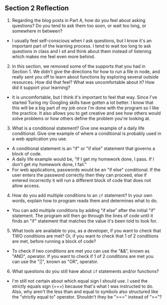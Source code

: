 ## Section 2 Reflection

1. Regarding the blog posts in Part A, how do you feel about asking questions? Do you tend to ask them too soon, or wait too long, or somewhere in between?

+ I usually feel self-conscious when I ask questions, but I know it's an important part of the learning process. I tend to wait too long to ask questions in class and I sit and think about them instead of listening which makes me feel even more behind.

2. In this section, we removed some of the supports that you had in Section 1. We didn't give the directions for how to run a file in node, and really sent you off to learn about functions by exploring several outside resources. How did that feel? What was uncomfortable about it? How did it support your learning?

+ It is uncomfortable, but I think it's important to feel that way. Since I've started Turing my Googling skills have gotten a lot better. I know that this will be a big part of my job once I'm done with the program so I like the practice. It also allows you to get creative and see how others would solve problems or how others define the problem you're looking at.

3. What is a conditional statement? Give one example of a daily life conditional. Give one example of where a conditional is probably used in a web application you use.

+ A conditional statement is an "if" or "if else" statement that governs a block of code.
+ A daily life example would be, "If I get my homework done, I pass. If I don't get my homework done, I fail."
+ For web applications, passwords would be an "if else" conditional. If the user enters the password correctly then they can proceed, else if entered incorrectly it will run a different block of code that does not allow access.

4. How do you add multiple conditions to an `if` statement? In your own words, explain how to program reads them and determines what to do.

+ You can add multiple conditions by adding "if else" after the initial "if" statement. The program will then go through the lines of code until it finds an "if" statement that matches the value it's been told to look for.

5. What tools are available to you, as a developer, if you want to check that TWO conditions are met? Or, if you want to check that 1 of 2 conditions are met, before running a block of code?

+ To check if two conditions are met you can use the "&&", known as "AND", operator. If you want to check if 1 of 2 conditions are met you can use the "||", known as "OR", operator.  

6. What questions do you still have about `if` statements and/or functions?

+ I'm still not certain about which equal sign I should use. I used the strictly equals sign (===) because that's what I was instructed to do. Also, why aren't the less than and equal to symbols also structured like the "strictly equal to" operator. Shouldn't they be ">==" instead of ">="? 
